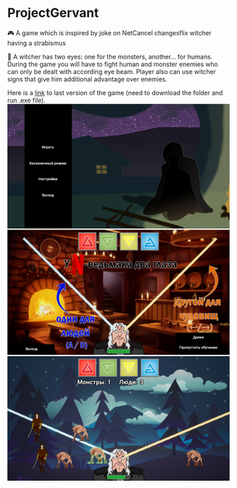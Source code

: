 # ProjectGervant
🎮 A game which is inspired by joke on NetCancel changesflix witcher having a strabismus

👀 A witcher has two eyes: one for the monsters, another... for humans. During the game you will have to fight human and monster enemies who can only be dealt with according eye beam. Player also can use witcher signs that give him additional advantage over enemies.

Here is a [link](https://drive.google.com/drive/folders/11d3mM7W6jGu5pFzA8_3T-IGqTYmTnPwn?usp=sharing) to last version of the game (need to download the folder and run .exe file).  
![](ImagesForReadme/Screenshot2.jpg)
![](ImagesForReadme/Screenshot3.jpg)
![](ImagesForReadme/Screenshot1.png)
